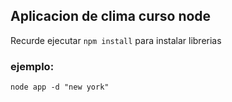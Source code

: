 ## Aplicacion de clima curso node

Recurde ejecutar ```npm install``` para instalar librerias

### ejemplo:
```
node app -d "new york"
```
